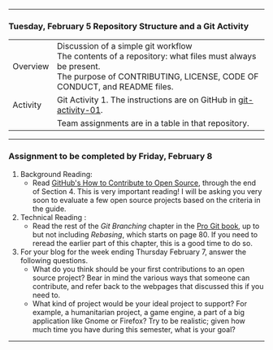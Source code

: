 --------------------------------------------------------------------------------

### Tuesday, February 5 Repository Structure and a Git Activity

|                               |        |                              
|:---|:----|
|Overview       | Discussion of a simple git workflow <br>  The contents of a repository: what files must always be present. <br> The purpose of  CONTRIBUTING, LICENSE, CODE OF CONDUCT, and README files.| 
|Activity       | Git Activity 1. The instructions are on GitHub in [git-activity-01](https://github.com/hunter-college-ossd-spr19/git-activity-01). |
|               | Team assignments are in a table in that repository. |

---

### Assignment to be completed by Friday, February 8
1. Background Reading:
    * Read [GitHub's How to Contribute to Open Source](https://opensource.guide/how-to-contribute/), through the end of Section 4. This is very  important reading! I will be asking you very soon to evaluate a few open source projects based on the criteria in the guide.
2. Technical Reading :
    * Read the rest of the *Git Branching* chapter in the [Pro Git book](https://git-scm.com/book/en/v2), up to but not including *Rebasing*, which starts on page 80.
      If you need to reread the earlier part of this chapter, this is a good time to do so. 
3. For your blog for the week ending Thursday February 7, answer the following questions. 
     * What do you think should be your first contributions to an open source project? Bear in mind the various ways that someone can contribute, and refer back to the webpages that discussed this if you need to.
     * What kind of project would be your ideal project to support? For example, a humanitarian project, a game engine, a part of a big application like Gnome or Firefox? 
    Try to be realistic; given how much time you have during this semester, what is your goal?
   
--------------------------------------------------------------------------------
